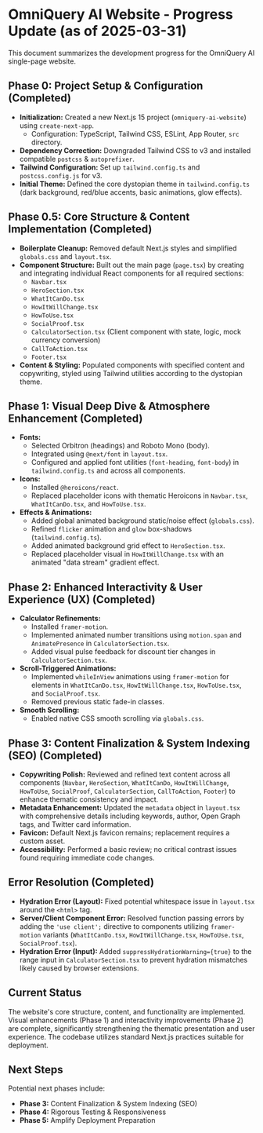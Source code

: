 # OmniQuery AI Website - Progress Update (as of 2025-03-31)

This document summarizes the development progress for the OmniQuery AI single-page website.

## Phase 0: Project Setup & Configuration (Completed)

*   **Initialization:** Created a new Next.js 15 project (`omniquery-ai-website`) using `create-next-app`.
    *   Configuration: TypeScript, Tailwind CSS, ESLint, App Router, `src` directory.
*   **Dependency Correction:** Downgraded Tailwind CSS to v3 and installed compatible `postcss` & `autoprefixer`.
*   **Tailwind Configuration:** Set up `tailwind.config.ts` and `postcss.config.js` for v3.
*   **Initial Theme:** Defined the core dystopian theme in `tailwind.config.ts` (dark background, red/blue accents, basic animations, glow effects).

## Phase 0.5: Core Structure & Content Implementation (Completed)

*   **Boilerplate Cleanup:** Removed default Next.js styles and simplified `globals.css` and `layout.tsx`.
*   **Component Structure:** Built out the main page (`page.tsx`) by creating and integrating individual React components for all required sections:
    *   `Navbar.tsx`
    *   `HeroSection.tsx`
    *   `WhatItCanDo.tsx`
    *   `HowItWillChange.tsx`
    *   `HowToUse.tsx`
    *   `SocialProof.tsx`
    *   `CalculatorSection.tsx` (Client component with state, logic, mock currency conversion)
    *   `CallToAction.tsx`
    *   `Footer.tsx`
*   **Content & Styling:** Populated components with specified content and copywriting, styled using Tailwind utilities according to the dystopian theme.

## Phase 1: Visual Deep Dive & Atmosphere Enhancement (Completed)

*   **Fonts:**
    *   Selected Orbitron (headings) and Roboto Mono (body).
    *   Integrated using `@next/font` in `layout.tsx`.
    *   Configured and applied font utilities (`font-heading`, `font-body`) in `tailwind.config.ts` and across all components.
*   **Icons:**
    *   Installed `@heroicons/react`.
    *   Replaced placeholder icons with thematic Heroicons in `Navbar.tsx`, `WhatItCanDo.tsx`, and `HowToUse.tsx`.
*   **Effects & Animations:**
    *   Added global animated background static/noise effect (`globals.css`).
    *   Refined `flicker` animation and `glow` box-shadows (`tailwind.config.ts`).
    *   Added animated background grid effect to `HeroSection.tsx`.
    *   Replaced placeholder visual in `HowItWillChange.tsx` with an animated "data stream" gradient effect.

## Phase 2: Enhanced Interactivity & User Experience (UX) (Completed)

*   **Calculator Refinements:**
    *   Installed `framer-motion`.
    *   Implemented animated number transitions using `motion.span` and `AnimatePresence` in `CalculatorSection.tsx`.
    *   Added visual pulse feedback for discount tier changes in `CalculatorSection.tsx`.
*   **Scroll-Triggered Animations:**
    *   Implemented `whileInView` animations using `framer-motion` for elements in `WhatItCanDo.tsx`, `HowItWillChange.tsx`, `HowToUse.tsx`, and `SocialProof.tsx`.
    *   Removed previous static fade-in classes.
*   **Smooth Scrolling:**
    *   Enabled native CSS smooth scrolling via `globals.css`.

## Phase 3: Content Finalization & System Indexing (SEO) (Completed)

*   **Copywriting Polish:** Reviewed and refined text content across all components (`Navbar`, `HeroSection`, `WhatItCanDo`, `HowItWillChange`, `HowToUse`, `SocialProof`, `CalculatorSection`, `CallToAction`, `Footer`) to enhance thematic consistency and impact.
*   **Metadata Enhancement:** Updated the `metadata` object in `layout.tsx` with comprehensive details including keywords, author, Open Graph tags, and Twitter card information.
*   **Favicon:** Default Next.js favicon remains; replacement requires a custom asset.
*   **Accessibility:** Performed a basic review; no critical contrast issues found requiring immediate code changes.

## Error Resolution (Completed)

*   **Hydration Error (Layout):** Fixed potential whitespace issue in `layout.tsx` around the `<html>` tag.
*   **Server/Client Component Error:** Resolved function passing errors by adding the `'use client';` directive to components utilizing `framer-motion` variants (`WhatItCanDo.tsx`, `HowItWillChange.tsx`, `HowToUse.tsx`, `SocialProof.tsx`).
*   **Hydration Error (Input):** Added `suppressHydrationWarning={true}` to the range input in `CalculatorSection.tsx` to prevent hydration mismatches likely caused by browser extensions.

## Current Status

The website's core structure, content, and functionality are implemented. Visual enhancements (Phase 1) and interactivity improvements (Phase 2) are complete, significantly strengthening the thematic presentation and user experience. The codebase utilizes standard Next.js practices suitable for deployment.

## Next Steps

Potential next phases include:
*   **Phase 3:** Content Finalization & System Indexing (SEO)
*   **Phase 4:** Rigorous Testing & Responsiveness
*   **Phase 5:** Amplify Deployment Preparation
